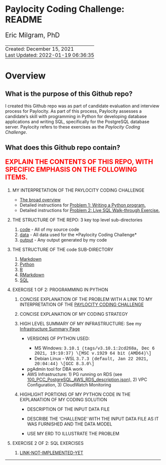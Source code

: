 # Paylocity Coding Challenge: README

<div style="font-size: 1.5em; padding-bottom: 0;">

Eric Milgram, PhD

</div>

<table>
<tbody>
<tr>
<td style="padding: 0; display: none;">
<a href="https://github.com/ScientificProgrammer/PaylocityCodingChallenge">ScientificProgrammer/PaylocityCodingChallenge</a>
</td>
</tr>
<tr>
<td style="padding: 0;">
Created: December 15, 2021
</td>
</tr>
<tr>
<td style="padding: 0;">
Last Updated: 2022-01-19 06:36:35</span>
</td>
</tr>
</tbody>
</table>

# Overview

## What is the purpose of this Github repo?

I created this Github repo was as part of candidate evaluation and
interview process for Paylocity. As part of this process, Paylocity
assesses a candidate’s skill with programming in Python for developing
database applications and writing SQL, specifically for the PostgreSQL
database server. Paylocity refers to these exercises as the *Paylocity
Coding Challenge*.

## What does this Github repo contain?

<div class="proofingOnlyContainer">

<div style="color: red; font-size: 1.5em; font-weight: bold;">

EXPLAIN THE CONTENTS OF THIS REPO, WITH SPECIFIC EMPHASIS ON THE
FOLLOWING ITEMS.

</div>

<ol>
<li>

<div>

MY INTERPRETATION OF THE PAYLOCITY CODING CHALLENGE

</div>

<ul>
<li>
<a href="code/Markdown/pcc_010_challenge_overview.md">The broad
overview</a>
</li>
<li>
Detailed instructions for
<a href="code/Markdown/pcc_020-010_problem1_write_python_program.md">Problem
1: Writing a Python program.</a>
</li>
<li>
Detailed instructions for
<a href="code/Markdown/pcc_020-020_problem2_sql_live_walkthrough.md">Problem
2: Live SQL Walk-through Exercise.</a>
</li>
</ul>
</li>
<li>
<p>
THE STRUCTURE OF THE REPO: 3 key top level sub-directories
</p>
<ol>
<li>
<span class="sourceCodeText"><a href="./code">code</a></span> - All of
my source code
</li>
<li>
<span class="sourceCodeText"><a href="./data">data</a></span> - All data
used for the *Paylocity Coding Challenge*
</li>
<li>
<span class="sourceCodeText"><a href="./output">output</a></span> - Any
output generated by my code
</li>
</ol>
</li>
<li>
<p>
THE STRUCTURE OF THE <span class="sourceCodeText">code</span>
SUB-DIRECTORY
</p>
<ol>
<li>
<span
class="sourceCodeText"><a href="./code/Markdown">Markdown</a></span>
</li>
<li>
<span class="sourceCodeText"><a href="./code/Python">Python</a></span>
</li>
<li>
<span class="sourceCodeText"><a href="./code/R">R</a></span>
</li>
<li>
<span
class="sourceCodeText"><a href="./code/RMarkdown">RMarkdown</a></span>
</li>
<li>
<span class="sourceCodeText"><a href="./code/SQL">SQL</a></span>
</li>
</ol>
</li>
<li>
<p>
EXERCISE 1 OF 2: PROGRAMMING IN PYTHON
</p>
<ol>
<li>
<p>
CONCISE EXPLANATION OF THE PROBLEM WITH A LINK TO MY INTERPRETATION OF
THE
<a href='D:/GoogleDrive/eric.milgram/Career/Job Prospects/2021-11-09 Paylocity/020 Paylocity Coding Challenge/Paylocity Coding Challenge/code/Markdown/pcc_010_challenge_overview.md'>PAYLOCITY
CODING CHALLENGE</a>
</p>
</li>
<li>
<p>
CONCISE EXPLANATION OF MY CODING STRATEGY
</p>
</li>
<li>
<p>
HIGH LEVEL SUMMARY OF MY INFRASTRUCTURE: See my
<a href="code/Markdown/pcc_100_system_description.md">Infrastructure
Summary Page</a>
</p>
<ul>
<li>

<div>

VERSIONS OF PYTHON USED:

</div>

<ul>
<li>
MS Windows: <span
style="font-family: courier new, courier, monospace, serif;">3.10.1
(tags/v3.10.1:2cd268a, Dec 6 2021, 19:10:37) \[MSC v.1929 64 bit
(AMD64)\]</span>
</li>
<li>
Debian Linux - WSL <span
style="font-family: courier new, courier, monospace, serif;">3.7.3
(default, Jan 22 2021, 20:04:44) \[GCC 8.3.0\]</span>
</li>
</ul>
</li>
<li>
pgAdmin tool for DBA work
</li>
<li>
AWS Infrastructure: 1) PG running on RDS (see
<a href="./data/100_PCC_PostgreSQL_AWS_RDS_description.json">100_PCC_PostgreSQL_AWS_RDS_description.json</a>),
2) VPC Configuration, 3) CloudWatch Monitoring
</li>
</ul
    </li>
<li>
<p>
HIGHLIGHT PORTIONS OF MY PYTHON CODE IN THE EXPLANATION OF MY CODING
SOLUTION
</p>
<ul>
<li>
<p>
DESCRIPTION OF THE INPUT DATA FILE
</p>
</li>
<li>
<p>
DESCRIBE THE ‘CHALLENGE’ WITH THE INPUT DATA FILE AS IT WAS FURNISHED
AND THE DATA MODEL
</p>
</li>
<li>
<p>
USE MY ERD TO ILLUSTRATE THE PROBLEM
</p>
</li>
<ul>
</li>
</ol>
</li>
<li>
<p>
EXERCISE 2 OF 2: SQL EXERCISES
</p>
<ol>
<li>
<a href='https://example.com'>LINK-NOT-IMPLEMENTED-YET</a>
</li>
</ol>
</li>
</ol>
</div>

------------------------------------------------------------------------
